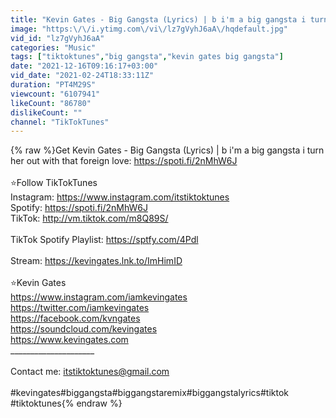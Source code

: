 ```yaml
---
title: "Kevin Gates - Big Gangsta (Lyrics) | b i'm a big gangsta i turn her out with that foreign love"
image: "https:\/\/i.ytimg.com\/vi\/lz7gVyhJ6aA\/hqdefault.jpg"
vid_id: "lz7gVyhJ6aA"
categories: "Music"
tags: ["tiktoktunes","big gangsta","kevin gates big gangsta"]
date: "2021-12-16T09:16:17+03:00"
vid_date: "2021-02-24T18:33:11Z"
duration: "PT4M29S"
viewcount: "6107941"
likeCount: "86780"
dislikeCount: ""
channel: "TikTokTunes"
---
```

{% raw %}Get Kevin Gates - Big Gangsta (Lyrics) | b i'm a big gangsta i turn her out with that foreign love: <a rel="nofollow" target="blank" href="https://spoti.fi/2nMhW6J">https://spoti.fi/2nMhW6J</a> <br /><br />⭐Follow TikTokTunes<br />Instagram: <a rel="nofollow" target="blank" href="https://www.instagram.com/itstiktoktunes">https://www.instagram.com/itstiktoktunes</a> <br />Spotify: <a rel="nofollow" target="blank" href="https://spoti.fi/2nMhW6J">https://spoti.fi/2nMhW6J</a><br />TikTok: <a rel="nofollow" target="blank" href="http://vm.tiktok.com/m8Q89S/">http://vm.tiktok.com/m8Q89S/</a> <br /><br />TikTok Spotify Playlist: <a rel="nofollow" target="blank" href="https://sptfy.com/4Pdl">https://sptfy.com/4Pdl</a><br /><br />Stream: <a rel="nofollow" target="blank" href="https://kevingates.lnk.to/ImHimID">https://kevingates.lnk.to/ImHimID</a><br /><br />⭐Kevin Gates<br /><a rel="nofollow" target="blank" href="https://www.instagram.com/iamkevingates​">https://www.instagram.com/iamkevingates​</a><br /><a rel="nofollow" target="blank" href="https://twitter.com/iamkevingates​">https://twitter.com/iamkevingates​</a><br /><a rel="nofollow" target="blank" href="https://facebook.com/kvngates​">https://facebook.com/kvngates​</a><br /><a rel="nofollow" target="blank" href="https://soundcloud.com/kevingates​">https://soundcloud.com/kevingates​</a><br /><a rel="nofollow" target="blank" href="https://www.kevingates.com​">https://www.kevingates.com​</a><br />_____________________<br /><br />Contact me: itstiktoktunes@gmail.com<br /><br />#kevingates#biggangsta#biggangstaremix#biggangstalyrics#tiktok #tiktoktunes{% endraw %}
